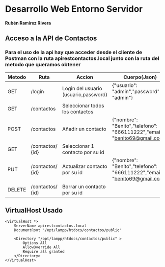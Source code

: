 # Desarrollo Web Entorno Servidor
#### Rubén Ramírez Rivera
## Acceso a la API de Contactos

### Para el uso de la api hay que acceder desde el cliente de Postman con la ruta apirestcontactos.local junto con la ruta del metodo que queramos obtener

| Metodo | Ruta | Accion | Cuerpo(Json)
| --- | --- | --- | --- |
| GET | /login | Login del usuario (usuario,password)| {"usuario": "admin","password": "admin"} |
| GET | /contactos | Seleccionar todos los contactos|
| POST | /contactos | Añadir un contacto | {"nombre": "Benito","telefono": "666111222","email": "benito69@gmail.com"} |
| GET | /contactos/ {id} | Seleccionar 1 contacto por su id|
| PUT | /contactos/ {id} | Actualizar contacto por su id | {"nombre": "Benito","telefono": "666111222","email": "benito69@gmail.com"} |
| DELETE | /contactos/ {id} | Borrar un contacto por su id |

## VirtualHost Usado

    <VirtualHost *> 
        ServerName apirestcontactos.local 
        DocumentRoot "/opt/lampp/htdocs/contactos/public" 

        <Directory "/opt/lampp/htdocs/contactos/public" > 
            Options All 
            AllowOverride All 
            Require all granted 
        </Directory> 
    </VirtualHost>
